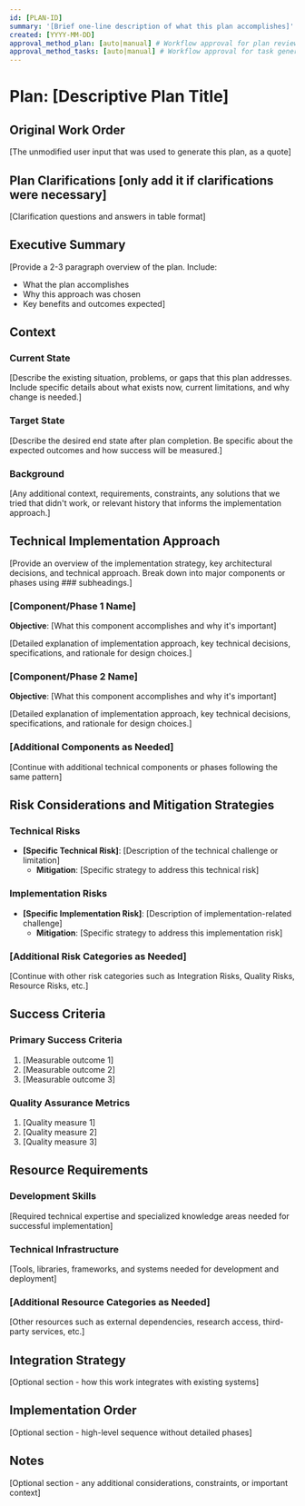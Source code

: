 ```yaml
---
id: [PLAN-ID]
summary: '[Brief one-line description of what this plan accomplishes]'
created: [YYYY-MM-DD]
approval_method_plan: [auto|manual] # Workflow approval for plan review (default: manual)
approval_method_tasks: [auto|manual] # Workflow approval for task generation review (default: manual)
---
```


# Plan: [Descriptive Plan Title]

## Original Work Order

[The unmodified user input that was used to generate this plan, as a quote]

## Plan Clarifications [only add it if clarifications were necessary]

[Clarification questions and answers in table format]

## Executive Summary

[Provide a 2-3 paragraph overview of the plan. Include:

- What the plan accomplishes
- Why this approach was chosen
- Key benefits and outcomes expected]

## Context

### Current State

[Describe the existing situation, problems, or gaps that this plan addresses. Include specific details about what exists now, current limitations, and why change is needed.]

### Target State

[Describe the desired end state after plan completion. Be specific about the expected outcomes and how success will be measured.]

### Background

[Any additional context, requirements, constraints, any solutions that we tried that didn't work, or relevant history that informs the implementation approach.]

## Technical Implementation Approach

[Provide an overview of the implementation strategy, key architectural decisions, and technical approach. Break down into major components or phases using ### subheadings.]

### [Component/Phase 1 Name]

**Objective**: [What this component accomplishes and why it's important]

[Detailed explanation of implementation approach, key technical decisions, specifications, and rationale for design choices.]

### [Component/Phase 2 Name]

**Objective**: [What this component accomplishes and why it's important]

[Detailed explanation of implementation approach, key technical decisions, specifications, and rationale for design choices.]

### [Additional Components as Needed]

[Continue with additional technical components or phases following the same pattern]

## Risk Considerations and Mitigation Strategies

### Technical Risks

- **[Specific Technical Risk]**: [Description of the technical challenge or limitation]
  - **Mitigation**: [Specific strategy to address this technical risk]

### Implementation Risks

- **[Specific Implementation Risk]**: [Description of implementation-related challenge]
  - **Mitigation**: [Specific strategy to address this implementation risk]

### [Additional Risk Categories as Needed]

[Continue with other risk categories such as Integration Risks, Quality Risks, Resource Risks, etc.]

## Success Criteria

### Primary Success Criteria

1. [Measurable outcome 1]
2. [Measurable outcome 2]
3. [Measurable outcome 3]

### Quality Assurance Metrics

1. [Quality measure 1]
2. [Quality measure 2]
3. [Quality measure 3]

## Resource Requirements

### Development Skills

[Required technical expertise and specialized knowledge areas needed for successful implementation]

### Technical Infrastructure

[Tools, libraries, frameworks, and systems needed for development and deployment]

### [Additional Resource Categories as Needed]

[Other resources such as external dependencies, research access, third-party services, etc.]

## Integration Strategy

[Optional section - how this work integrates with existing systems]

## Implementation Order

[Optional section - high-level sequence without detailed phases]

## Notes

[Optional section - any additional considerations, constraints, or important context]
